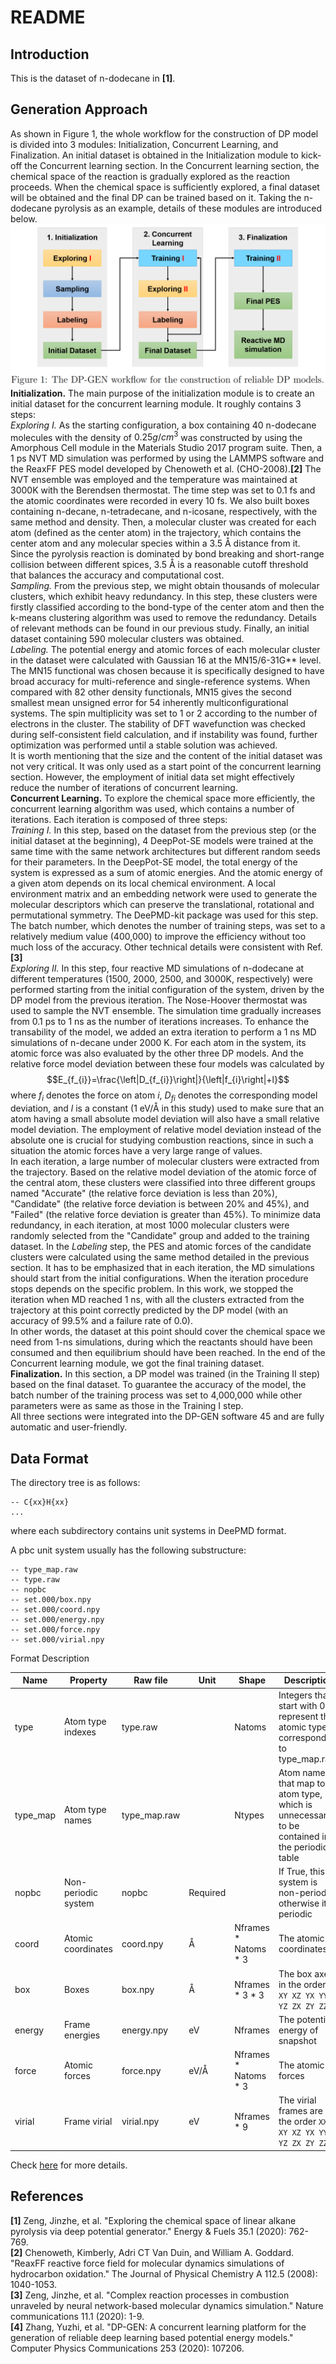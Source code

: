 # README

## Introduction

This is the dataset of n-dodecane in **[1]**. 

## Generation Approach
As shown in Figure 1, the whole workflow for the construction of DP model is divided into 3 modules: Initialization, Concurrent Learning, and Finalization. An initial dataset is obtained in the Initialization module to kick-off the Concurrent learning section. In the Concurrent learning section, the chemical space of the reaction is gradually explored as the reaction proceeds. When the chemical space is sufficiently explored, a final dataset will be obtained and the final DP can be trained based on it. Taking the n-dodecane pyrolysis as an example, details of these modules are introduced below.  
![](figs/Fig1.png)
**Initialization.** The main purpose of the initialization module is to create an initial dataset for the concurrent learning module. It roughly contains 3 steps:  
*Exploring I.* As the starting configuration, a box containing 40 n-dodecane molecules with the density of $0.25g/cm^3$ was constructed by using the Amorphous Cell module in the Materials Studio 2017 program suite. Then, a 1 ps NVT MD simulation was performed by using the LAMMPS software and the ReaxFF PES model developed by Chenoweth et al. (CHO-2008).**[2]** The NVT ensemble was employed and the temperature was maintained at 3000K with the Berendsen thermostat. The time step was set to 0.1 fs and the atomic coordinates were recorded in every 10 fs. We also built boxes containing n-decane, n-tetradecane, and n-icosane, respectively, with the same method and density. Then, a molecular cluster was created for each atom (defined as the center atom) in the trajectory, which contains the center atom and any molecular species within a 3.5 Å distance from it. Since the pyrolysis reaction is dominated by bond breaking and short-range collision between different spices, 3.5 Å is a reasonable cutoff threshold that balances the accuracy and computational cost.  
*Sampling.* From the previous step, we might obtain thousands of molecular clusters, which exhibit heavy redundancy. In this step, these clusters were firstly classified according to the bond-type of the center atom and then the k-means clustering algorithm was used to remove the redundancy. Details of relevant methods can be found in our previous study. Finally, an initial dataset containing 590 molecular clusters was obtained.  
*Labeling.* The potential energy and atomic forces of each molecular cluster in the dataset were calculated with Gaussian 16 at the MN15/6-31G** level. The MN15 functional was chosen because it is specifically designed to have broad accuracy for multi-reference and single-reference systems. When compared with 82 other density functionals, MN15 gives the second smallest mean unsigned error for 54 inherently multiconfigurational systems. The spin multiplicity was set to 1 or 2 according to the number of electrons in the cluster. The stability of DFT wavefunction was checked during self-consistent field calculation, and if instability was found, further optimization was performed until a stable solution was achieved.  
It is worth mentioning that the size and the content of the initial dataset was not very critical. It was only used as a start point of the concurrent learning section. However, the employment of initial data set might effectively reduce the number of iterations of concurrent learning.  
**Concurrent Learning.** To explore the chemical space more efficiently, the concurrent learning algorithm was used, which contains a number of iterations. Each iteration is composed of three steps:  
*Training I.* In this step, based on the dataset from the previous step (or the initial dataset at the beginning), 4 DeepPot-SE models were trained at the same time with the same network architectures but different random seeds for their parameters. In the DeepPot-SE model, the total energy of the system is expressed as a sum of atomic energies. And the atomic energy of a given atom depends on its local chemical environment. A local environment matrix and an embedding network were used to generate the molecular descriptors which can preserve the translational, rotational and permutational symmetry. The DeePMD-kit package was used for this step. The batch number, which denotes the number of training steps, was set to a relatively medium value (400,000) to improve the efficiency without too much loss of the accuracy. Other technical details were consistent with Ref. **[3]**  
*Exploring II.* In this step, four reactive MD simulations of n-dodecane at different temperatures (1500, 2000, 2500, and 3000K, respectively) were performed starting from the initial configuration of the system, driven by the DP model from the previous iteration. The Nose-Hoover thermostat was used to sample the NVT ensemble. The simulation time gradually increases from 0.1 ps to 1 ns as the number of iterations increases. To enhance the transability of the model, we added an extra iteration to perform a 1 ns MD simulations of n-decane under 2000 K. For each atom in the system, its atomic force was also evaluated by the other three DP models. And the relative force model deviation between these four models was calculated by $$E_{f_{i}}=\frac{\left|D_{f_{i}}\right|}{\left|f_{i}\right|+l}$$
where $f_i$ denotes the force on atom $i$, $D_{fi}$ denotes the corresponding model deviation, and $l$ is a constant (1 eV/Å in this study) used to make sure that an atom having a small absolute model deviation will also have a small relative model deviation. The employment of relative model deviation instead of the absolute one is crucial for studying combustion reactions, since in such a situation the atomic forces have a very large range of values.  
In each iteration, a large number of molecular clusters were extracted from the trajectory. Based on the relative model deviation of the atomic force of the central atom, these clusters were classified into three different groups named "Accurate" (the relative force deviation is less than 20%), "Candidate" (the relative force deviation is between 20% and 45%), and "Failed" (the relative force deviation is greater than 45%). To minimize data redundancy, in each iteration, at most 1000 molecular clusters were randomly selected from the "Candidate" group and added to the training dataset.
In the *Labeling* step, the PES and atomic forces of the candidate clusters were calculated using the same method detailed in the previous section. It has to be emphasized that in each iteration, the MD simulations should start from the initial configurations. When the iteration procedure stops depends on the specific problem. In this work, we stopped the iteration when MD reached 1 ns, with all the clusters extracted from the trajectory at this point correctly predicted by the DP model (with an accuracy of 99.5% and a failure rate of 0.0).  
In other words, the dataset at this point should cover the chemical space we need from 1-ns simulations, during which the reactants should have been consumed and then equilibrium should have been reached. In the end of the Concurrent learning module, we got the final training dataset.  
**Finalization.** In this section, a DP model was trained (in the Training II step) based on the final dataset. To guarantee the accuracy of the model, the batch number of the training process was set to 4,000,000 while other parameters were as same as those in the Training I step.  
All three sections were integrated into the DP-GEN software 45 and are fully automatic and user-friendly.  

## Data Format

The directory tree is as follows:

```
-- C{xx}H{xx}
...
```

where each subdirectory contains unit systems in DeePMD format.

A pbc unit system usually has the following substructure:

```
-- type_map.raw
-- type.raw
-- nopbc
-- set.000/box.npy
-- set.000/coord.npy
-- set.000/energy.npy
-- set.000/force.npy
-- set.000/virial.npy
```

Format Description

| Name     | Property           | Raw file     | Unit | Shape                  | Description                                                  |
| -------- | ------------------ | ------------ | ---- | ---------------------- | ------------------------------------------------------------ |
| type     | Atom type indexes  | type.raw     |      | Natoms                 | Integers that start with 0, represent the atomic type corresponding to type_map.raw |
| type_map | Atom type names    | type_map.raw |      | Ntypes                 | Atom names that map to atom type, which is unnecessart to be contained in the periodic table |
| nopbc    | Non-periodic system| nopbc        |Required|                      |If True, this system is non-periodic; otherwise it's periodic |
| coord    | Atomic coordinates | coord.npy    | Å    | Nframes \* Natoms \* 3 | The atomic coordinates                                       |
| box      | Boxes              | box.npy      | Å    | Nframes \* 3 \* 3      | The box axes in the order `XX XY XZ YX YY YZ ZX ZY ZZ`       |
| energy   | Frame energies     | energy.npy   | eV   | Nframes                | The potential energy of snapshot                             |
| force    | Atomic forces      | force.npy    | eV/Å | Nframes \* Natoms \* 3 | The atomic forces                                            |
| virial   | Frame virial       | virial.npy   | eV   | Nframes * 9            | The virial frames are in the order `XX XY XZ YX YY YZ ZX ZY ZZ` |

Check [here](https://github.com/iProzd/deepmd-kit/blob/devel/doc/data/system.md) for more details.

## References
**[1]** Zeng, Jinzhe, et al. "Exploring the chemical space of linear alkane pyrolysis via deep potential generator." Energy & Fuels 35.1 (2020): 762-769.  
**[2]** Chenoweth, Kimberly, Adri CT Van Duin, and William A. Goddard. "ReaxFF reactive force field for molecular dynamics simulations of hydrocarbon oxidation." The Journal of Physical Chemistry A 112.5 (2008): 1040-1053.  
**[3]** Zeng, Jinzhe, et al. "Complex reaction processes in combustion unraveled by neural network-based molecular dynamics simulation." Nature communications 11.1 (2020): 1-9.  
**[4]** Zhang, Yuzhi, et al. "DP-GEN: A concurrent learning platform for the generation of reliable deep learning based potential energy models." Computer Physics Communications 253 (2020): 107206.


